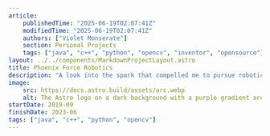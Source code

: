 ```yaml
---
article: 
    publishedTime: "2025-06-19T02:07:41Z"
    modifiedTime: "2025-06-19T02:07:41Z"
    authors: ["Violet Monserate"]
    section: Personal Projects
    tags: ["java", "c++", "python", "opencv", "inventor", "opensource"]
layout: ../../components/MarkdownProjectLayout.astro
title: Phoenix Force Robotics
description: "A look into the spark that compelled me to pursue robotics as a potential career"
image:
    src: https://docs.astro.build/assets/arc.webp
    alt: The Astro logo on a dark background with a purple gradient arc.
startDate: 2019-09
finishDate: 2023-06
tags: ["java", "c++", "python", "opencv"]
---
```

